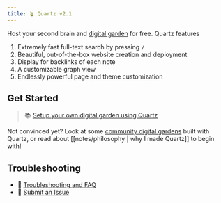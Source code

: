 ```yaml
---
title: 🪴 Quartz v2.1
---
```

Host your second brain and [digital garden](https://jzhao.xyz/posts/digital-gardening) for free. Quartz features
1. Extremely fast full-text search by pressing `/`
2. Beautiful, out-of-the-box website creation and deployment
3. Display for backlinks of each note
4. A customizable graph view
5. Endlessly powerful page and theme customization

## Get Started
> 📚 [Setup your own digital garden using Quartz](notes/setup.md)

Not convinced yet? Look at some [community digital gardens](moc/showcase) built with Quartz, or read about [[notes/philosophy | why I made Quartz]] to begin with!

## Troubleshooting
- 🚧 [Troubleshooting and FAQ](notes/troubleshooting.md)
- 🐛 [Submit an Issue](https://github.com/jackyzha0/quartz/issues)